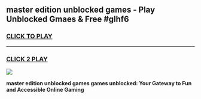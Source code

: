 
## master edition unblocked games - Play Unblocked Gmaes & Free #glhf6
<h3>
<a href="https://news.freeplayer.one?title=master_edition_unblocked_games&ref=24F">CLICK TO PLAY</a></h3>
<hr>

<h3>
<a href="https://news.freeplayer.one?title=master_edition_unblocked_games&ref=24F">CLICK 2 PLAY</a>
  
</h3>

<a href="https://news.freeplayer.one?title=master_edition_unblocked_games&ref=24F/"><img src="https://clearcache.store/games.png"></a>


**master edition unblocked games games unblocked: Your Gateway to Fun and Accessible Online Gaming**
